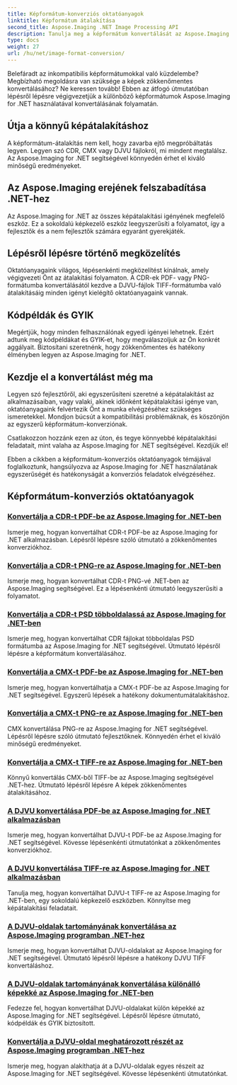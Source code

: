 ```yaml
---
title: Képformátum-konverziós oktatóanyagok
linktitle: Képformátum átalakítása
second_title: Aspose.Imaging .NET Image Processing API
description: Tanulja meg a képformátum konvertálását az Aspose.Imaging for .NET segítségével. CDR, CMX, DJVU és még sok más zökkenőmentes konvertálása. Szakértői útmutatók a hibátlan eredményekért
type: docs
weight: 27
url: /hu/net/image-format-conversion/
---
```


Belefáradt az inkompatibilis képformátumokkal való küzdelembe? Megbízható megoldásra van szüksége a képek zökkenőmentes konvertálásához? Ne keressen tovább! Ebben az átfogó útmutatóban lépésről lépésre végigvezetjük a különböző képformátumok Aspose.Imaging for .NET használatával konvertálásának folyamatán.

## Útja a könnyű képátalakításhoz

A képformátum-átalakítás nem kell, hogy zavarba ejtő megpróbáltatás legyen. Legyen szó CDR, CMX vagy DJVU fájlokról, mi mindent megtalálsz. Az Aspose.Imaging for .NET segítségével könnyedén érhet el kiváló minőségű eredményeket.

## Az Aspose.Imaging erejének felszabadítása .NET-hez

Az Aspose.Imaging for .NET az összes képátalakítási igényének megfelelő eszköz. Ez a sokoldalú képkezelő eszköz leegyszerűsíti a folyamatot, így a fejlesztők és a nem fejlesztők számára egyaránt gyerekjáték.

## Lépésről lépésre történő megközelítés

Oktatóanyagaink világos, lépésenkénti megközelítést kínálnak, amely végigvezeti Önt az átalakítási folyamaton. A CDR-ek PDF- vagy PNG-formátumba konvertálásától kezdve a DJVU-fájlok TIFF-formátumba való átalakításáig minden igényt kielégítő oktatóanyagaink vannak.

## Kódpéldák és GYIK

Megértjük, hogy minden felhasználónak egyedi igényei lehetnek. Ezért adtunk meg kódpéldákat és GYIK-et, hogy megválaszoljuk az Ön konkrét aggályait. Biztosítani szeretnénk, hogy zökkenőmentes és hatékony élményben legyen az Aspose.Imaging for .NET.

## Kezdje el a konvertálást még ma

Legyen szó fejlesztőről, aki egyszerűsíteni szeretné a képátalakítást az alkalmazásaiban, vagy valaki, akinek időnként képátalakítási igénye van, oktatóanyagaink felvértezik Önt a munka elvégzéséhez szükséges ismeretekkel. Mondjon búcsút a kompatibilitási problémáknak, és köszönjön az egyszerű képformátum-konverziónak.

Csatlakozzon hozzánk ezen az úton, és tegye könnyebbé képátalakítási feladatait, mint valaha az Aspose.Imaging for .NET segítségével. Kezdjük el!

Ebben a cikkben a képformátum-konverziós oktatóanyagok témájával foglalkoztunk, hangsúlyozva az Aspose.Imaging for .NET használatának egyszerűségét és hatékonyságát a konverziós feladatok elvégzéséhez.

## Képformátum-konverziós oktatóanyagok
### [Konvertálja a CDR-t PDF-be az Aspose.Imaging for .NET-ben](./convert-cdr-to-pdf/)
Ismerje meg, hogyan konvertálhat CDR-t PDF-be az Aspose.Imaging for .NET alkalmazásban. Lépésről lépésre szóló útmutató a zökkenőmentes konverziókhoz.
### [Konvertálja a CDR-t PNG-re az Aspose.Imaging for .NET-ben](./convert-cdr-to-png/)
Ismerje meg, hogyan konvertálhat CDR-t PNG-vé .NET-ben az Aspose.Imaging segítségével. Ez a lépésenkénti útmutató leegyszerűsíti a folyamatot.
### [Konvertálja a CDR-t PSD többoldalassá az Aspose.Imaging for .NET-ben](./convert-cdr-to-psd-multipage/)
Ismerje meg, hogyan konvertálhat CDR fájlokat többoldalas PSD formátumba az Aspose.Imaging for .NET segítségével. Útmutató lépésről lépésre a képformátum konvertálásához.
### [Konvertálja a CMX-t PDF-be az Aspose.Imaging for .NET-ben](./convert-cmx-to-pdf/)
Ismerje meg, hogyan konvertálhatja a CMX-t PDF-be az Aspose.Imaging for .NET segítségével. Egyszerű lépések a hatékony dokumentumátalakításhoz.
### [Konvertálja a CMX-t PNG-re az Aspose.Imaging for .NET-ben](./convert-cmx-to-png/)
CMX konvertálása PNG-re az Aspose.Imaging for .NET segítségével. Lépésről lépésre szóló útmutató fejlesztőknek. Könnyedén érhet el kiváló minőségű eredményeket.
### [Konvertálja a CMX-t TIFF-re az Aspose.Imaging for .NET-ben](./convert-cmx-to-tiff/)
Könnyű konvertálás CMX-ből TIFF-be az Aspose.Imaging segítségével .NET-hez. Útmutató lépésről lépésre A képek zökkenőmentes átalakításához.
### [A DJVU konvertálása PDF-be az Aspose.Imaging for .NET alkalmazásban](./convert-djvu-to-pdf/)
Ismerje meg, hogyan konvertálhat DJVU-t PDF-be az Aspose.Imaging for .NET segítségével. Kövesse lépésenkénti útmutatónkat a zökkenőmentes konverziókhoz.
### [A DJVU konvertálása TIFF-re az Aspose.Imaging for .NET alkalmazásban](./convert-djvu-to-tiff/)
Tanulja meg, hogyan konvertálhat DJVU-t TIFF-re az Aspose.Imaging for .NET-ben, egy sokoldalú képkezelő eszközben. Könnyítse meg képátalakítási feladatait.
### [A DJVU-oldalak tartományának konvertálása az Aspose.Imaging programban .NET-hez](./convert-range-of-djvu-pages/)
Ismerje meg, hogyan konvertálhat DJVU-oldalakat az Aspose.Imaging for .NET segítségével. Útmutató lépésről lépésre a hatékony DJVU TIFF konvertáláshoz.
### [A DJVU-oldalak tartományának konvertálása különálló képekké az Aspose.Imaging for .NET-ben](./convert-range-of-djvu-pages-to-separate-images/)
Fedezze fel, hogyan konvertálhat DJVU-oldalakat külön képekké az Aspose.Imaging for .NET segítségével. Lépésről lépésre útmutató, kódpéldák és GYIK biztosított.
### [Konvertálja a DJVU-oldal meghatározott részét az Aspose.Imaging programban .NET-hez](./convert-specific-portion-of-djvu-page/)
Ismerje meg, hogyan alakíthatja át a DJVU-oldalak egyes részeit az Aspose.Imaging for .NET segítségével. Kövesse lépésenkénti útmutatónkat.